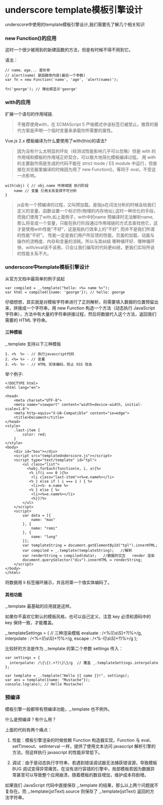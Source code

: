 # underscore template模板引擎设计

underscore中使用的template模板引擎设计,我们需要先了解几个相关知识

### new Function()的应用

这时一个很少被用到的新建函数的方法，但是有时候不得不用到它。

语法：

```
// name、age... 是形参 
// alert(name) 是函数体内容(最后一个参数)
var fn = new Function('name', 'age', 'alert(name)');

fn('george'); // 弹出框显示'george'

```

### with的应用

扩展一个语句的作用域链.

>不推荐使用with，在 ECMAScript 5 严格模式中该标签已被禁止。推荐的替代方案是声明一个临时变量来承载你所需要的属性。

Vue.js 2.x 模板编译为什么要使用了with(this)的语法?
>因为没有什么太明显的坏处（经测试性能影响几乎可以忽略）但是 with 的作用域和模板的作用域正好契合，可以极大地简化模板编译过程。
用 with 的主要副作用是生成的代码不能在 strict mode / ES module 中运行，但直接在浏览器里编译的时候因为用了 new Function()，等同于 eval，不受这一点影响。


```
with(obj) { // obj.name 作用域链 执行阶段
    name // 变量 引用关系变得不可分析
}
```

>js会有一个预编译的过程，又叫预加载。是指js在词法分析的时候会给我们定义的变量、函数设置一个标识符(物理的内存地址),这时一种优化的手段，而我们使用了with,如上面例子，with中的name 预编译时无法解析name, 那么将变成一个变量，只能在执行阶段通过作用域链的方式去查找他它，这才是使用with性能"不好"，这是指执行效率上的“不好”, 而并不是我们所谓的性能"不好"。 性能一定是我们用户所反馈的性能，页面的加载、动画与操作的流畅度、内存和变量的消耗。所以与其纠结 哪种循环好、哪种循环快、with/eval该不该用，只会让我们编写的代码更纠结，更我们实际所说的性能关系不大。

### underscore中template模板引擎设计

从官方文档中最简单的例子说起

```
var compiled = _.template("hello: <%= name %>");
var html = compiled({name: 'george'}); // hello: george
```

仔细想想，其实就是对模板字符串进行了正则解析，将需要填入数据的位置预留出来，拼接成一个字符串，用 new Function 构造一个方法（动态执行 JavaScript 字符串），方法中有大量的字符串拼接过程，然后将数据代入这个方法，返回我们需要的 HTML 字符串。


#### 三种模板

_.template 支持以下三种模板

```
1. <%  %> - // 执行javascript代码
2. <%= %> - // 变量 
3. <%- %> - // HTML 实体编码，防止 XSS 攻击
```

举个例子:

```
<!DOCTYPE html>
<html lang="en">

<head>
    <meta charset="UTF-8">
    <meta name="viewport" content="width=device-width, initial-scale=1.0">
    <meta http-equiv="X-UA-Compatible" content="ie=edge">
    <title>Document</title>
</head>
<style>
    .last-item {
        color: red;
    }
</style>
<body>
    <div id="box"></div>
    <script src="templateUnderscore.js"></script>
    <script type="text/template" id="tpl">
		<ul class="list">
          <%obj.forEach(function(e, i, a){%>
           <% if(i === 0 ){%>
            <li class="last-item"><%=e.name%></li>
           <% } else if ( i === 1 ) { %>
            <li><%- e.name %>
           <% } else { %>
            <li><%=e.name%></li>
			<%}})%>
		</ul>
  	</script>
    <script>
        var data = [{
			name: "max"
		}, {
			name: "remi"
		}, {
			name: "long"
		}];
        var templateString = document.getElementById("tpl").innerHTML;
		var compiled = _.template(templateString);   //解析
		var renderString = compiled(data);   //数据的交互   render 渲染
		document.querySelector("div").innerHTML = renderString;
    </script>
</body>
</html>
```

将数据用 li 标签循环展示，并且将第一个值实体编码了。

#### 其他功能

_.template 最基础的应用就是这样。

如果你不喜欢它默认的模板风格，也可以自己定义，注意 key 必须和源码中的 key 保持一致，才能覆盖。

_.templateSettings = {
  // 三种渲染模板
  evaluate    : /<%([\s\S]+?)%>/g,
  interpolate : /<%=([\s\S]+?)%>/g,
  escape      : /<%-([\s\S]+?)%>/g
};

比较好的方法是作为 _.template 的第二个参数 settings 传入：

```
var settings = {
  interpolate: /\{\{(.+?)\}\}/g	 // 覆盖 _.templateSettings.interpolate
};

var template = _.template("Hello {{ name }}!", settings);
var ans = template({name: "Mustache"});
console.log(ans); // Hello Mustache!
```

### 预编译

模板引擎一般都带有预编译功能，_.template 也不例外。

什么是预编译？有什么用？

上面的代码有两个痛点：

1. 性能：模板引擎渲染的时候依赖 Function 构造器实现，Function 与 eval、setTimeout、setInterval 一样，提供了使用文本访问 javascript 解析引擎的方法，但这样执行 javascript 的性能非常低下。

2. 调试：由于是动态执行字符串，若遇到错误调试器无法捕获错误源，导致模板 BUG 调试变得异常痛苦。在没有进行容错的引擎中，局部模板若因为数据异常甚至可以导致整个应用崩溃，随着模板的数目增加，维护成本将剧增。

如果我们 JavaScript 代码中直接保存 _.template 的结果，那么以上两个问题就不复存在。而 _.template(jstText).source 则保存了 _.template(jstText) 返回的方法字符串。















